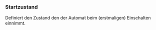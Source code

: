 ﻿### Startzustand

Definiert den Zustand den der Automat beim (erstmaligen) Einschalten einnimmt.


